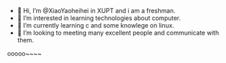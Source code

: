 - 👋 Hi, I’m @XiaoYaoheihei in XUPT and i am a freshman.
- 👀 I’m interested in learning technologies about computer.
- 🌱 I’m currently learning c and some knowlege on linux.
- 💞️ I’m looking to meeting many excellent people and communicate with them.

ooooo~~~~
